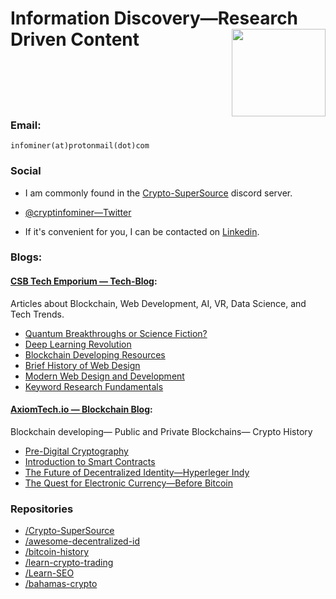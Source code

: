 # Information Discovery—Research Driven Content  <img src="https://i.imgur.com/6yj32rq.png" align="right" width="150" height="140">


<br/><br/><br/><br/>
### Email:

`infominer(at)protonmail(dot)com`

### Social

* I am commonly found in the [Crypto-SuperSource](https://discord.gg/ahTuPMY) discord server.

* [@cryptinfominer—Twitter](https://twitter.com/cryptinfominer)

* If it's convenient for you, I can be contacted on [Linkedin](https://www.linkedin.com/in/infominer/).

### Blogs: 

#### [CSB Tech Emporium — Tech-Blog](https://www.csbtechemporium.com/the-tech-blog/): 
Articles about Blockchain, Web Development, AI, VR, Data Science, and Tech Trends.
  * [Quantum Breakthroughs or Science Fiction?](https://www.csbtechemporium.com/quantum-revolution-or-scifi/)
  * [Deep Learning Revolution](https://www.csbtechemporium.com/deep-learning-revolution/)
  * [Blockchain Developing Resources](https://www.csbtechemporium.com/become-a-blockchain-developer/)
  * [Brief History of Web Design](https://www.csbtechemporium.com/web-design-history/)
  * [Modern Web Design and Development](https://www.csbtechemporium.com/modern-web-design-and-development/)
  * [Keyword Research Fundamentals](https://www.csbtechemporium.com/keyword-research-fundamentals/)

#### [AxiomTech.io — Blockchain Blog](https://www.axiomtech.io/blog/): 
Blockchain developing— Public and Private Blockchains— Crypto History
  * [Pre-Digital Cryptography](https://www.axiomtech.io/blog-feed/2018/9/24/pre-digital-cryptography-a-history)
  * [Introduction to Smart Contracts](https://www.axiomtech.io/blog-feed/2018/10/9/smart-contracts-uses-cases-dapps-icos)
  * [The Future of Decentralized Identity—Hyperleger Indy](https://www.axiomtech.io/blog-feed/hyperledger-indy-decentralized-identity)
  * [The Quest for Electronic Currency—Before Bitcoin](https://www.axiomtech.io/blog-feed/electronic-currency-before-bitcoin)

### Repositories
* [/Crypto-SuperSource](https://github.com/infominer33/Crypto-SuperSource)
* [/awesome-decentralized-id](https://github.com/infominer33/awesome-decentralized-id)
* [/bitcoin-history](https://github.com/infominer33/bitcoin-history)
* [/learn-crypto-trading](https://github.com/infominer33/learn-crypto-trading)
* [/Learn-SEO](https://github.com/infominer33/Learn-SEO)
* [/bahamas-crypto](https://github.com/infominer33/bahamas-crypto)

